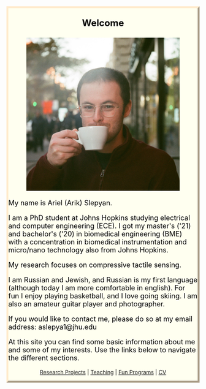 <style>
body {
  background-image: url('/pictures/dict_background_us.png'); background-size: 2000px;
}
</style>

<style>
.myDiv {
  border: 5px outset BlanchedAlmond;
  background-color: Ivory;    
  text-align: left;
}
</style>

<div class="myDiv">

<p style="font-weight: bold; font-size: 24px; color: black; text-align: center;">
Welcome
</p>

<p style="text-align: center;">
  <img src="/pictures/good_small.jpg" width="400" />
</p>

<p style="font-size: 18px; color: black; ">
My name is Ariel (Arik) Slepyan.
</p>

<p style="font-size: 18px; color: black; ">
I am a PhD student at Johns Hopkins studying electrical and computer engineering (ECE). I got my master's ('21) and bachelor's ('20) in biomedical engineering (BME) with a concentration in biomedical instrumentation and micro/nano technology also from Johns Hopkins.
</p>

<p style="font-size: 18px; color: black; ">
My research focuses on compressive tactile sensing.
</p>

<p style="font-size: 18px; color: black;">
I am Russian and Jewish, and Russian is my first language (although today I am more comfortable in english).
For fun I enjoy playing basketball, and I love going skiing.
I am also an amateur guitar player and photographer.
</p>

<p style="font-size: 18px; color: black;">
If you would like to contact me, please do so at my email address: aslepya1@jhu.edu
</p>

<p style="font-size: 18px; color: black; ">
At this site you can find some basic information about me and some of my interests.
Use the links below to navigate the different sections.
</p>

<p align="center" style="color: black; ">
  <a href="http://arielslepyan.me/Projects">Research Projects</a> |
  <a href="http://arielslepyan.me/Teaching">Teaching</a> |
  <a href="http://arielslepyan.me/Fun">Fun Programs</a> |
  <a href="http://arielslepyan.me/CV">CV</a> 
</p>

</div>

